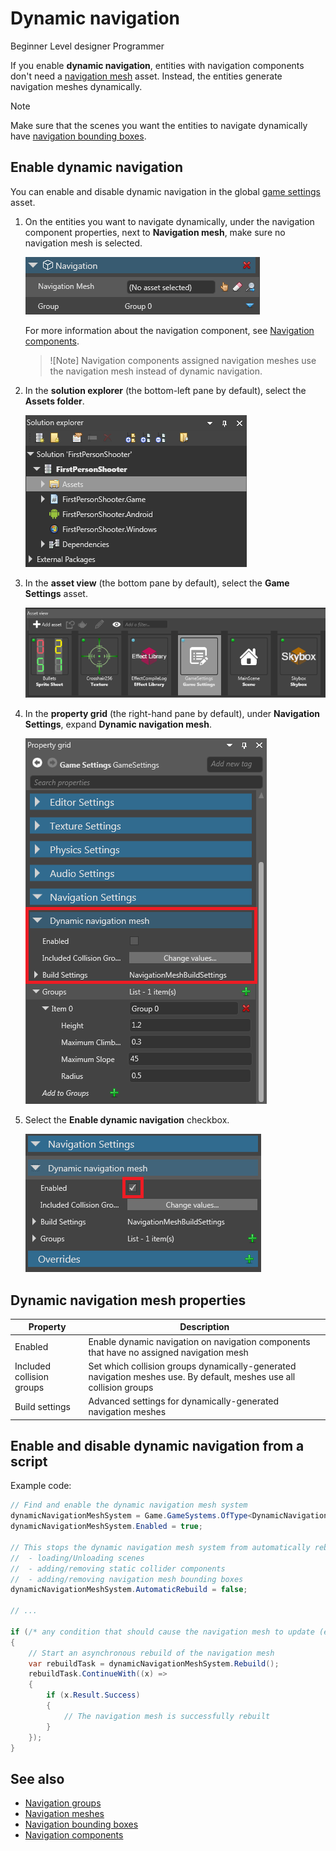 # Dynamic navigation

<span class="label label-doc-level">Beginner</span>
<span class="label label-doc-audience">Level designer</span>
<span class="label label-doc-audience">Programmer</span>

If you enable **dynamic navigation**, entities with navigation components don't need a [navigation mesh](navigation-meshes.md) asset. Instead, the entities generate navigation meshes dynamically.

> [!Note]
> Make sure that the scenes you want the entities to navigate dynamically have [navigation bounding boxes](navigation-bounding-boxes.md).

## Enable dynamic navigation

You can enable and disable dynamic navigation in the global [game settings](game-settings.md) asset.

1. On the entities you want to navigate dynamically, under the navigation component properties, next to **Navigation mesh**, make sure no navigation mesh is selected.

    ![No navigation mesh selected](media/no-navigation-mesh-selected.png)

    For more information about the navigation component, see [Navigation components](navigation-components.md).

    >![Note]
    >Navigation components assigned navigation meshes use the navigation mesh instead of dynamic navigation.

2. In the **solution explorer** (the bottom-left pane by default), select the **Assets folder**.

    ![Select Assets folder asset](media/select-asset-folder.png)

3. In the **asset view** (the bottom pane by default), select the **Game Settings** asset.

    ![Select Game Settings asset](media/select-game-settings-asset.png)

4. In the **property grid** (the right-hand pane by default), under **Navigation Settings**, expand **Dynamic navigation mesh**.

   ![Game settings](media/expand-dynamic-navigation-mesh.png)

5. Select the **Enable dynamic navigation** checkbox.

    ![Enable dynamic navigation checkbox](media/enable-dynamic-navigation.png)

## Dynamic navigation mesh properties

| Property                  | Description                                                    
|---------------------------|--------------
| Enabled                   | Enable dynamic navigation on navigation components that have no assigned navigation mesh
| Included collision groups | Set which collision groups dynamically-generated navigation meshes use. By default, meshes use all collision groups
| Build settings            | Advanced settings for dynamically-generated navigation meshes

## Enable and disable dynamic navigation from a script

Example code:

```cs
// Find and enable the dynamic navigation mesh system
dynamicNavigationMeshSystem = Game.GameSystems.OfType<DynamicNavigationMeshSystem>().FirstOrDefault();
dynamicNavigationMeshSystem.Enabled = true;

// This stops the dynamic navigation mesh system from automatically rebuilding in the folowing cases:
//  - loading/Unloading scenes
//  - adding/removing static collider components
//  - adding/removing navigation mesh bounding boxes
dynamicNavigationMeshSystem.AutomaticRebuild = false;

// ...

if (/* any condition that should cause the navigation mesh to update (eg open/close door) */)
{
	// Start an asynchronous rebuild of the navigation mesh
	var rebuildTask = dynamicNavigationMeshSystem.Rebuild();
	rebuildTask.ContinueWith((x) =>
	{
		if (x.Result.Success)
		{
			// The navigation mesh is successfully rebuilt
		}
	});
}
```

## See also

* [Navigation groups](navigation-groups.md)
* [Navigation meshes](navigation-meshes.md)
* [Navigation bounding boxes](navigation-bounding-boxes.md)
* [Navigation components](navigation-components.md)
